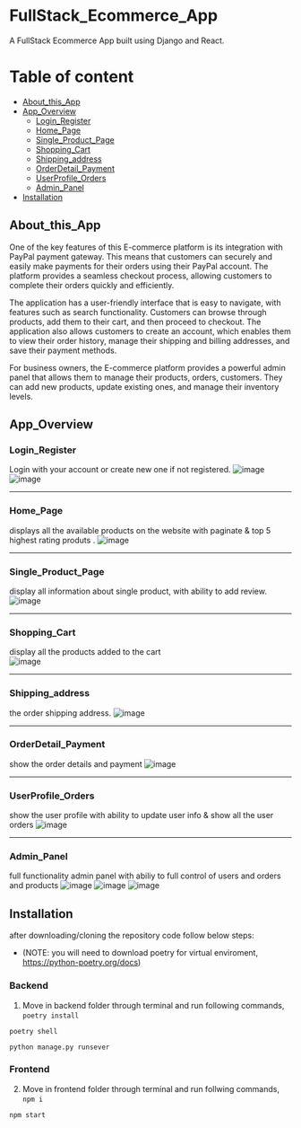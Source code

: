 # FullStack_Ecommerce_App
A FullStack Ecommerce App built using Django and React.

# Table of content 
- [About_this_App](#About_this_App)
- [App_Overview](#App_Overview)
  * [Login_Register](#Login_Register)
  * [Home_Page](#Home_Page)
  * [Single_Product_Page](#Single_Product_Page)
  * [Shopping_Cart](#Shopping_Cart)
  * [Shipping_address](#Shipping_address)
  * [OrderDetail_Payment](#OrderDetail_Payment)
  * [UserProfile_Orders](#UserProfile_Orders)
  * [Admin_Panel](#Admin_Panel)
- [Installation](#Installation)



## About_this_App
One of the key features of this E-commerce platform is its integration with PayPal payment gateway. This means that customers can securely and easily make payments for their orders using their PayPal account. The platform provides a seamless checkout process, allowing customers to complete their orders quickly and efficiently.

The application has a user-friendly interface that is easy to navigate, with features such as search functionality. Customers can browse through products, add them to their cart, and then proceed to checkout. The application also allows customers to create an account, which enables them to view their order history, manage their shipping and billing addresses, and save their payment methods.

For business owners, the E-commerce platform provides a powerful admin panel that allows them to manage their products, orders, customers. They can add new products, update existing ones, and manage their inventory levels.


## App_Overview
### Login_Register
Login with your account or create new one if not registered.
![image](Github-Images/Login.png)
![image](Github-Images/Register.png)

---

### Home_Page
displays all the available products on the website with paginate & top 5 highest rating produts .
![image](Github-Images/Home.png)

---

### Single_Product_Page
display all information about single product, with ability to add review. 
![image](Github-Images/ProductPage.png)

---

### Shopping_Cart
display all the products added to the cart  
![image](Github-Images/ShoopingCart.png)

---

### Shipping_address
the order shipping address.
![image](Github-Images/ShippingAdress.png)

---

### OrderDetail_Payment
show the order details and payment 
![image](Github-Images/OrderDetails&paymentPage.png)

---

### UserProfile_Orders
show the user profile with ability to update user info & show all the user orders
![image](Github-Images/UserOrders&UpdateProfile.png)

---

### Admin_Panel 
full functionality admin panel with abiliy to full control of users and orders and products 
![image](Github-Images/AdminProductList.png)
![image](Github-Images/AdminOrderList.png)
![image](Github-Images/AdminUsersList.png)


## Installation
after downloading/cloning the repository code follow below steps:
* (NOTE: you will need to download poetry for virtual enviroment, https://python-poetry.org/docs)
### Backend
1) Move in backend folder through terminal and run following commands,
`poetry install`

`poetry shell`

`python manage.py runsever`

### Frontend
2) Move in frontend folder through terminal and run follwing commands,
`npm i`

`npm start`

